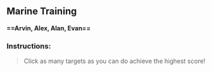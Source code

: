   
## Marine Training

**==Arvin, Alex, Alan, Evan==**

### Instructions:

> Click as many targets as you can do achieve the highest score!



